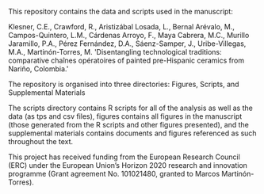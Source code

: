 This repository contains the data and scripts used in the manuscript:

Klesner, C.E., Crawford, R., Aristizábal Losada, L., Bernal Arévalo, M., Campos-Quintero, L.M., Cárdenas Arroyo, F., Maya Cabrera, M.C., Murillo Jaramillo, P.A., Pérez Fernández, D.A., Sáenz-Samper, J., Uribe-Villegas, M.A., Martinón-Torres, M. 'Disentangling technological traditions: comparative chaînes opératoires of painted pre-Hispanic ceramics from Nariño, Colombia.' 

The repository is organised into three directories: 
Figures, Scripts, and Supplemental Materials 

The scripts directory contains R scripts for all of the analysis as well 
as the data (as tps and csv files), figures contains all figures in the
manuscript (those generated from the R scripts and other figures presented),
and the supplemental materials contains documents and figures referenced 
as such throughout the text. 

This project has received funding from the European Research Council (ERC) 
under the European Union’s Horizon 2020 research and innovation programme 
(Grant agreement No. 101021480, granted to Marcos Martinón-Torres). 
